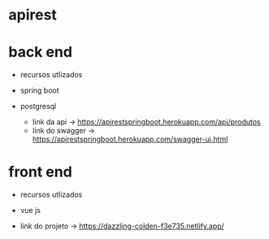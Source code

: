 # apirest

# back end
 * recursos utlizados
 
 * spring boot
 * postgresql
 
    * link da api -> https://apirestspringboot.herokuapp.com/api/produtos
    * link do swagger -> https://apirestspringboot.herokuapp.com/swagger-ui.html
 
 
 # front end
  * recursos utlizados
  
   * vue js
   
  * link do projeto -> https://dazzling-colden-f3e735.netlify.app/
 
